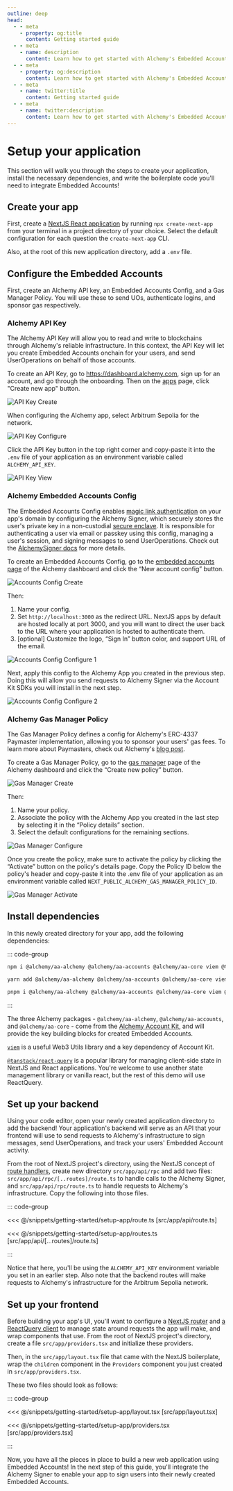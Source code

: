 ```yaml
---
outline: deep
head:
  - - meta
    - property: og:title
      content: Getting started guide
  - - meta
    - name: description
      content: Learn how to get started with Alchemy's Embedded Accounts using Account Kit and the Alchemy Signer, Modular Account, Rundler and Gas Manager.
  - - meta
    - property: og:description
      content: Learn how to get started with Alchemy's Embedded Accounts using Account Kit and the Alchemy Signer, Modular Account, Rundler and Gas Manager.
  - - meta
    - name: twitter:title
      content: Getting started guide
  - - meta
    - name: twitter:description
      content: Learn how to get started with Alchemy's Embedded Accounts using Account Kit and the Alchemy Signer, Modular Account, Rundler and Gas Manager.
---
```


# Setup your application

This section will walk you through the steps to create your application, install the necessary dependencies, and write the boilerplate code you'll need to integrate Embedded Accounts!

## Create your app

First, create a [NextJS React application](https://nextjs.org/docs/pages/api-reference/create-next-app) by running `npx create-next-app` from your terminal in a project directory of your choice. Select the default configuration for each question the `create-next-app` CLI.

Also, at the root of this new application directory, add a `.env` file.

## Configure the Embedded Accounts

First, create an Alchemy API key, an Embedded Accounts Config, and a Gas Manager Policy. You will use these to send UOs, authenticate logins, and sponsor gas respectively.

### Alchemy API Key

The Alchemy API Key will allow you to read and write to blockchains through Alchemy's reliable infrastructure. In this context, the API Key will let you create Embedded Accounts onchain for your users, and send UserOperations on behalf of those accounts.

To create an API Key, go to https://dashboard.alchemy.com, sign up for an account, and go through the onboarding. Then on the [apps](https://dashboard.alchemy.com/apps/?a=embedded-accounts-get-started) page, click "Create new app" button.

<img src="/images/getting-started/api-key-create.png" alt="API Key Create" />

When configuring the Alchemy app, select Arbitrum Sepolia for the network.

<img src="/images/getting-started/api-key-configure.png" alt="API Key Configure" />

Click the API Key button in the top right corner and copy-paste it into the `.env` file of your application as an environment variable called `ALCHEMY_API_KEY`.

<img src="/images/getting-started/api-key-view.png" alt="API Key View" />

### Alchemy Embedded Accounts Config

The Embedded Accounts Config enables [magic link authentication](https://accountkit.alchemy.com/resources/terms.html#magic-link-authentication) on your app's domain by configuring the Alchemy Signer, which securely stores the user's private key in a non-custodial [secure enclave](https://docs.turnkey.com/security/our-approach). It is responsible for authenticating a user via email or passkey using this config, managing a user's session, and signing messages to send UserOperations. Check out the [AlchemySigner docs](https://accountkit.alchemy.com/packages/aa-alchemy/signer/overview.html) for more details.

To create an Embedded Accounts Config, go to the [embedded accounts page](https://dashboard.alchemy.com/accounts/?a=embedded-accounts-get-started) of the Alchemy dashboard and click the “New account config” button.

<img src="/images/getting-started/accounts-config-create.png" alt="Accounts Config Create" />

Then:

1. Name your config.
2. Set `http://localhost:3000` as the redirect URL. NextJS apps by default are hosted locally at port 3000, and you will want to direct the user back to the URL where your application is hosted to authenticate them.
3. [optional] Customize the logo, “Sign In” button color, and support URL of the email.

<img src="/images/getting-started/accounts-config-configure-1.png" alt="Accounts Config Configure 1" />

Next, apply this config to the Alchemy App you created in the previous step. Doing this will allow you send requests to Alchemy Signer via the Account Kit SDKs you will install in the next step.

<img src="/images/getting-started/accounts-config-configure-2.png" alt="Accounts Config Configure 2" />

### Alchemy Gas Manager Policy

The Gas Manager Policy defines a config for Alchemy's ERC-4337 Paymaster implementation, allowing you to sponsor your users' gas fees. To learn more about Paymasters, check out Alchemy's [blog post](https://www.alchemy.com/overviews/what-is-a-paymaster).

To create a Gas Manager Policy, go to the [gas manager](https://dashboard.alchemy.com/gas-manager?a=embedded-accounts-get-started) page of the Alchemy dashboard and click the “Create new policy” button.

<img src="/images/getting-started/gas-manager-create.png" alt="Gas Manager Create" />

Then:

1. Name your policy.
2. Associate the policy with the Alchemy App you created in the last step by selecting it in the “Policy details” section.
3. Select the default configurations for the remaining sections.

<img src="/images/getting-started/gas-manager-configure.png" alt="Gas Manager Configure" />

Once you create the policy, make sure to activate the policy by clicking the “Activate” button on the policy's details page. Copy the Policy ID below the policy's header and copy-paste it into the .env file of your application as an environment variable called `NEXT_PUBLIC_ALCHEMY_GAS_MANAGER_POLICY_ID`.

<img src="/images/getting-started/gas-manager-activate.png" alt="Gas Manager Activate" />

## Install dependencies

In this newly created directory for your app, add the following dependencies:

::: code-group

```bash [npm]
npm i @alchemy/aa-alchemy @alchemy/aa-accounts @alchemy/aa-core viem @tanstack/react-query
```

```bash [yarn]
yarn add @alchemy/aa-alchemy @alchemy/aa-accounts @alchemy/aa-core viem @tanstack/react-query
```

```bash [pnpm]
pnpm i @alchemy/aa-alchemy @alchemy/aa-accounts @alchemy/aa-core viem @tanstack/react-query
```

:::

The three Alchemy packages - `@alchemy/aa-alchemy`, `@alchemy/aa-accounts`, and `@alchemy/aa-core` - come from the [Alchemy Account Kit](https://accountkit.alchemy.com/), and will provide the key building blocks for created Embedded Accounts.

[`viem`](https://viem.sh/) is a useful Web3 Utils library and a key dependency of Account Kit.

[`@tanstack/react-query`](https://tanstack.com/query/latest) is a popular library for managing client-side state in NextJS and React applications. You're welcome to use another state management library or vanilla react, but the rest of this demo will use ReactQuery.

## Set up your backend

Using your code editor, open your newly created application directory to add the backend! Your application's backend will serve as an API that your frontend will use to send requests to Alchemy's infrastructure to sign messages, send UserOperations, and track your users' Embedded Account activity.

From the root of NextJS project's directory, using the NextJS concept of [route handlers](https://nextjs.org/docs/app/building-your-application/routing/route-handlers), create new directory `src/app/api/rpc` and add two files: `src/app/api/rpc/[..routes]/route.ts` to handle calls to the Alchemy Signer, and `src/app/api/rpc/route.ts` to handle requests to Alchemy's infrastructure. Copy the following into those files.

::: code-group

<<< @/snippets/getting-started/setup-app/route.ts [src/app/api/route.ts]

<<< @/snippets/getting-started/setup-app/routes.ts [src/app/api/[...routes]/route.ts]

:::

Notice that here, you'll be using the `ALCHEMY_API_KEY` environment variable you set in an earlier step. Also note that the backend routes will make requests to Alchemy's infrastructure for the Arbitrum Sepolia network.

## Set up your frontend

Before building your app's UI, you'll want to configure a [NextJS router](https://nextjs.org/docs/app/building-your-application/routing/linking-and-navigating) and [a ReactQuery client](https://tanstack.com/query/v4/docs/framework/react/reference/QueryClientProvider) to manage state around requests the app will make, and wrap components that use. From the root of NextJS project's directory, create a file `src/app/providers.tsx` and initialize these providers.

Then, in the `src/app/layout.tsx` file that came with the NextJS boilerplate, wrap the `children` component in the `Providers` component you just created in `src/app/providers.tsx`.

These two files should look as follows:

::: code-group

<<< @/snippets/getting-started/setup-app/layout.tsx [src/app/layout.tsx]

<<< @/snippets/getting-started/setup-app/providers.tsx [src/app/providers.tsx]

:::

Now, you have all the pieces in place to build a new web application using Embedded Accounts! In the next step of this guide, you'll integrate the Alchemy Signer to enable your app to sign users into their newly created Embedded Accounts.
